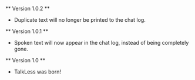 ** Version 1.0.2 **
* Duplicate text will no longer be printed to the chat log.

** Version 1.0.1 **
* Spoken text will now appear in the chat log, instead of being completely gone.

** Version 1.0 **
* TalkLess was born!